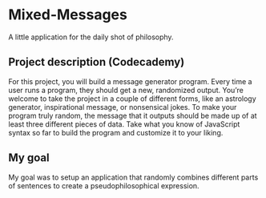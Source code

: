 # Mixed-Messages
A little application for the daily shot of philosophy.

## Project description (Codecademy)

For this project, you will build a message generator program. Every time a user runs a program, they should get a new, randomized output. You’re welcome to take the project in a couple of different forms, like an astrology generator, inspirational message, or nonsensical jokes. To make your program truly random, the message that it outputs should be made up of at least three different pieces of data. Take what you know of JavaScript syntax so far to build the program and customize it to your liking.

## My goal

My goal was to setup an application that randomly combines different parts of sentences to create a pseudophilosophical expression.
